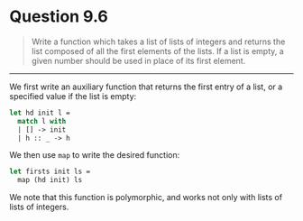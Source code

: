 # Question 9.6

> Write a function which takes a list of lists of integers and returns the list composed of all the first elements of the lists.
> If a list is empty, a given number should be used in place of its first element.

---

We first write an auxiliary function that returns the first entry of a list, or a specified value if the list is empty:
```ocaml
let hd init l =
  match l with
  | [] -> init
  | h :: _ -> h
```
We then use `map` to write the desired function:
```ocaml
let firsts init ls =
  map (hd init) ls
```

We note that this function is polymorphic, and works not only with lists of lists of integers.
